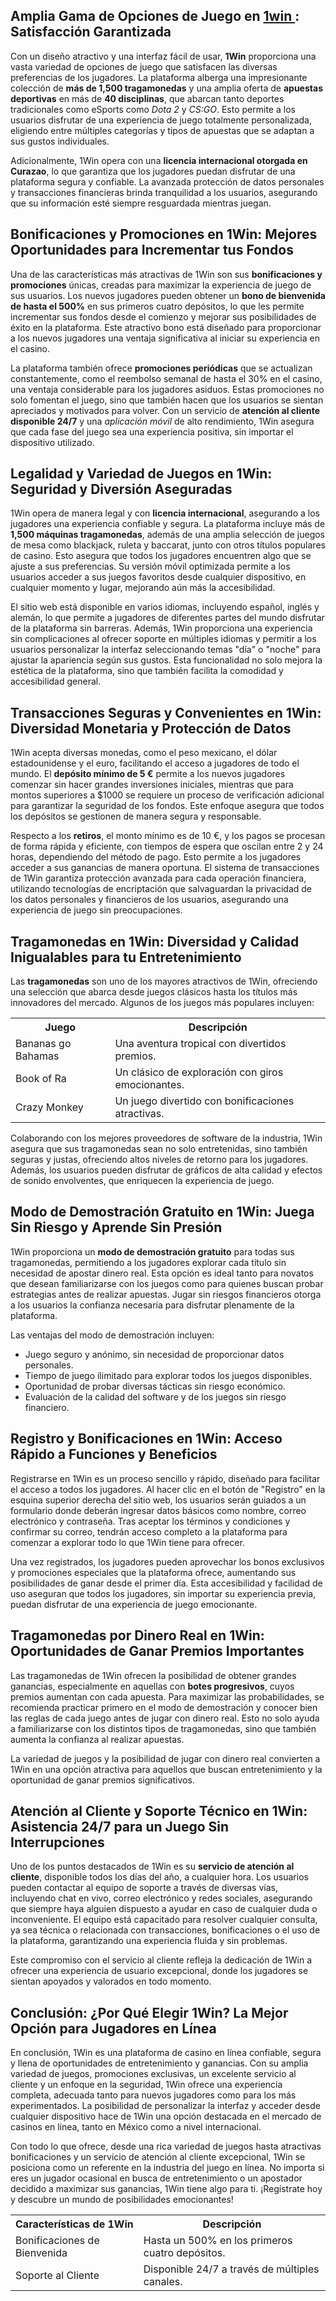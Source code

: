 <h2>Amplia Gama de Opciones de Juego en <a href="https://1win1.mx/">1win </a>: Satisfacción Garantizada</h2>
<p>Con un diseño atractivo y una interfaz fácil de usar, <strong>1Win</strong> proporciona una vasta variedad de opciones de juego que satisfacen las diversas preferencias de los jugadores. La plataforma alberga una impresionante colección de <strong>más de 1,500 tragamonedas</strong> y una amplia oferta de <strong>apuestas deportivas</strong> en más de <strong>40 disciplinas</strong>, que abarcan tanto deportes tradicionales como eSports como <em>Dota 2</em> y <em>CS:GO</em>. Esto permite a los usuarios disfrutar de una experiencia de juego totalmente personalizada, eligiendo entre múltiples categorías y tipos de apuestas que se adaptan a sus gustos individuales.</p>
<p>Adicionalmente, 1Win opera con una <strong>licencia internacional otorgada en Curazao</strong>, lo que garantiza que los jugadores puedan disfrutar de una plataforma segura y confiable. La avanzada protección de datos personales y transacciones financieras brinda tranquilidad a los usuarios, asegurando que su información esté siempre resguardada mientras juegan.</p>

<h2>Bonificaciones y Promociones en 1Win: Mejores Oportunidades para Incrementar tus Fondos</h2>
<p>Una de las características más atractivas de 1Win son sus <strong>bonificaciones y promociones</strong> únicas, creadas para maximizar la experiencia de juego de sus usuarios. Los nuevos jugadores pueden obtener un <strong>bono de bienvenida de hasta el 500%</strong> en sus primeros cuatro depósitos, lo que les permite incrementar sus fondos desde el comienzo y mejorar sus posibilidades de éxito en la plataforma. Este atractivo bono está diseñado para proporcionar a los nuevos jugadores una ventaja significativa al iniciar su experiencia en el casino.</p>
<p>La plataforma también ofrece <strong>promociones periódicas</strong> que se actualizan constantemente, como el reembolso semanal de hasta el 30% en el casino, una ventaja considerable para los jugadores asiduos. Estas promociones no solo fomentan el juego, sino que también hacen que los usuarios se sientan apreciados y motivados para volver. Con un servicio de <strong>atención al cliente disponible 24/7</strong> y una <em>aplicación móvil</em> de alto rendimiento, 1Win asegura que cada fase del juego sea una experiencia positiva, sin importar el dispositivo utilizado.</p>

<h2>Legalidad y Variedad de Juegos en 1Win: Seguridad y Diversión Aseguradas</h2>
<p>1Win opera de manera legal y con <strong>licencia internacional</strong>, asegurando a los jugadores una experiencia confiable y segura. La plataforma incluye más de <strong>1,500 máquinas tragamonedas</strong>, además de una amplia selección de juegos de mesa como blackjack, ruleta y baccarat, junto con otros títulos populares de casino. Esto asegura que todos los jugadores encuentren algo que se ajuste a sus preferencias. Su versión móvil optimizada permite a los usuarios acceder a sus juegos favoritos desde cualquier dispositivo, en cualquier momento y lugar, mejorando aún más la accesibilidad.</p>
<p>El sitio web está disponible en varios idiomas, incluyendo español, inglés y alemán, lo que permite a jugadores de diferentes partes del mundo disfrutar de la plataforma sin barreras. Además, 1Win proporciona una experiencia sin complicaciones al ofrecer soporte en múltiples idiomas y permitir a los usuarios personalizar la interfaz seleccionando temas "día" o "noche" para ajustar la apariencia según sus gustos. Esta funcionalidad no solo mejora la estética de la plataforma, sino que también facilita la comodidad y accesibilidad general.</p>

<h2>Transacciones Seguras y Convenientes en 1Win: Diversidad Monetaria y Protección de Datos</h2>
<p>1Win acepta diversas monedas, como el peso mexicano, el dólar estadounidense y el euro, facilitando el acceso a jugadores de todo el mundo. El <strong>depósito mínimo de 5 €</strong> permite a los nuevos jugadores comenzar sin hacer grandes inversiones iniciales, mientras que para montos superiores a $1000 se requiere un proceso de verificación adicional para garantizar la seguridad de los fondos. Este enfoque asegura que todos los depósitos se gestionen de manera segura y responsable.</p>
<p>Respecto a los <strong>retiros</strong>, el monto mínimo es de 10 €, y los pagos se procesan de forma rápida y eficiente, con tiempos de espera que oscilan entre 2 y 24 horas, dependiendo del método de pago. Esto permite a los jugadores acceder a sus ganancias de manera oportuna. El sistema de transacciones de 1Win garantiza protección avanzada para cada operación financiera, utilizando tecnologías de encriptación que salvaguardan la privacidad de los datos personales y financieros de los usuarios, asegurando una experiencia de juego sin preocupaciones.</p>

<h2>Tragamonedas en 1Win: Diversidad y Calidad Inigualables para tu Entretenimiento</h2>
<p>Las <strong>tragamonedas</strong> son uno de los mayores atractivos de 1Win, ofreciendo una selección que abarca desde juegos clásicos hasta los títulos más innovadores del mercado. Algunos de los juegos más populares incluyen:</p>
<table>
    <tr>
        <th>Juego</th>
        <th>Descripción</th>
    </tr>
    <tr>
        <td>Bananas go Bahamas</td>
        <td>Una aventura tropical con divertidos premios.</td>
    </tr>
    <tr>
        <td>Book of Ra</td>
        <td>Un clásico de exploración con giros emocionantes.</td>
    </tr>
    <tr>
        <td>Crazy Monkey</td>
        <td>Un juego divertido con bonificaciones atractivas.</td>
    </tr>
</table>
<p>Colaborando con los mejores proveedores de software de la industria, 1Win asegura que sus tragamonedas sean no solo entretenidas, sino también seguras y justas, ofreciendo altos niveles de retorno para los jugadores. Además, los usuarios pueden disfrutar de gráficos de alta calidad y efectos de sonido envolventes, que enriquecen la experiencia de juego.</p>

<h2>Modo de Demostración Gratuito en 1Win: Juega Sin Riesgo y Aprende Sin Presión</h2>
<p>1Win proporciona un <strong>modo de demostración gratuito</strong> para todas sus tragamonedas, permitiendo a los jugadores explorar cada título sin necesidad de apostar dinero real. Esta opción es ideal tanto para novatos que desean familiarizarse con los juegos como para quienes buscan probar estrategias antes de realizar apuestas. Jugar sin riesgos financieros otorga a los usuarios la confianza necesaria para disfrutar plenamente de la plataforma.</p>
<p>Las ventajas del modo de demostración incluyen:</p>
<ul>
    <li>Juego seguro y anónimo, sin necesidad de proporcionar datos personales.</li>
    <li>Tiempo de juego ilimitado para explorar todos los juegos disponibles.</li>
    <li>Oportunidad de probar diversas tácticas sin riesgo económico.</li>
    <li>Evaluación de la calidad del software y de los juegos sin riesgo financiero.</li>
</ul>

<h2>Registro y Bonificaciones en 1Win: Acceso Rápido a Funciones y Beneficios</h2>
<p>Registrarse en 1Win es un proceso sencillo y rápido, diseñado para facilitar el acceso a todos los jugadores. Al hacer clic en el botón de "Registro" en la esquina superior derecha del sitio web, los usuarios serán guiados a un formulario donde deberán ingresar datos básicos como nombre, correo electrónico y contraseña. Tras aceptar los términos y condiciones y confirmar su correo, tendrán acceso completo a la plataforma para comenzar a explorar todo lo que 1Win tiene para ofrecer.</p>
<p>Una vez registrados, los jugadores pueden aprovechar los bonos exclusivos y promociones especiales que la plataforma ofrece, aumentando sus posibilidades de ganar desde el primer día. Esta accesibilidad y facilidad de uso aseguran que todos los jugadores, sin importar su experiencia previa, puedan disfrutar de una experiencia de juego emocionante.</p>

<h2>Tragamonedas por Dinero Real en 1Win: Oportunidades de Ganar Premios Importantes</h2>
<p>Las tragamonedas de 1Win ofrecen la posibilidad de obtener grandes ganancias, especialmente en aquellas con <strong>botes progresivos</strong>, cuyos premios aumentan con cada apuesta. Para maximizar las probabilidades, se recomienda practicar primero en el modo de demostración y conocer bien las reglas de cada juego antes de jugar con dinero real. Esto no solo ayuda a familiarizarse con los distintos tipos de tragamonedas, sino que también aumenta la confianza al realizar apuestas.</p>
<p>La variedad de juegos y la posibilidad de jugar con dinero real convierten a 1Win en una opción atractiva para aquellos que buscan entretenimiento y la oportunidad de ganar premios significativos.</p>

<h2>Atención al Cliente y Soporte Técnico en 1Win: Asistencia 24/7 para un Juego Sin Interrupciones</h2>
<p>Uno de los puntos destacados de 1Win es su <strong>servicio de atención al cliente</strong>, disponible todos los días del año, a cualquier hora. Los usuarios pueden contactar al equipo de soporte a través de diversas vías, incluyendo chat en vivo, correo electrónico y redes sociales, asegurando que siempre haya alguien dispuesto a ayudar en caso de cualquier duda o inconveniente. El equipo está capacitado para resolver cualquier consulta, ya sea técnica o relacionada con transacciones, bonificaciones o el uso de la plataforma, garantizando una experiencia fluida y sin problemas.</p>
<p>Este compromiso con el servicio al cliente refleja la dedicación de 1Win a ofrecer una experiencia de usuario excepcional, donde los jugadores se sientan apoyados y valorados en todo momento.</p>

<h2>Conclusión: ¿Por Qué Elegir 1Win? La Mejor Opción para Jugadores en Línea</h2>
<p>En conclusión, 1Win es una plataforma de casino en línea confiable, segura y llena de oportunidades de entretenimiento y ganancias. Con su amplia variedad de juegos, promociones exclusivas, un excelente servicio al cliente y un enfoque en la seguridad, 1Win ofrece una experiencia completa, adecuada tanto para nuevos jugadores como para los más experimentados. La posibilidad de personalizar la interfaz y acceder desde cualquier dispositivo hace de 1Win una opción destacada en el mercado de casinos en línea, tanto en México como a nivel internacional.</p>
<p>Con todo lo que ofrece, desde una rica variedad de juegos hasta atractivas bonificaciones y un servicio de atención al cliente excepcional, 1Win se posiciona como un referente en la industria del juego en línea. No importa si eres un jugador ocasional en busca de entretenimiento o un apostador decidido a maximizar sus ganancias, 1Win tiene algo para ti. ¡Regístrate hoy y descubre un mundo de posibilidades emocionantes!</p>

<table>
    <tr>
        <th>Características de 1Win</th>
        <th>Descripción</th>
    </tr>
    <tr>
        <td>Bonificaciones de Bienvenida</td>
        <td>Hasta un 500% en los primeros cuatro depósitos.</td>
    </tr>
    <tr>
        <td>Soporte al Cliente</td>
        <td>Disponible 24/7 a través de múltiples canales.</td>
    </tr>
</table>
